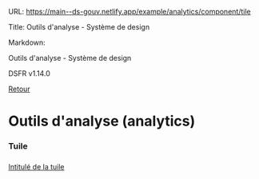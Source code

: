 URL:
https://main--ds-gouv.netlify.app/example/analytics/component/tile

Title:
Outils d'analyse - Système de design

Markdown:


Outils d'analyse - Système de design


DSFR v1.14.0


[Retour](../)


# Outils d'analyse (analytics)


### Tuile


###
[Intitulé de la tuile](%5Burl%20-%20%C3%A0%20modifier%5D)